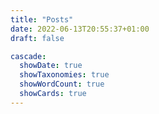 ```yaml
---
title: "Posts"
date: 2022-06-13T20:55:37+01:00
draft: false

cascade:
  showDate: true
  showTaxonomies: true
  showWordCount: true
  showCards: true
---
```

